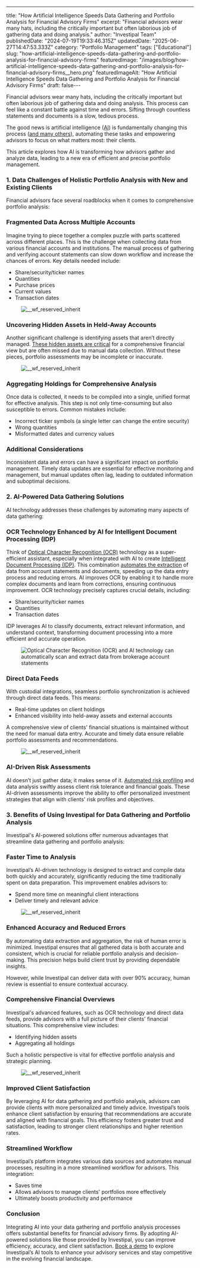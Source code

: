---
title: "How Artificial Intelligence Speeds Data Gathering and Portfolio Analysis for Financial Advisory Firms"
excerpt: "Financial advisors wear many hats, including the critically important but often laborious job of gathering data and doing analysis."
author: "Investipal Team"
publishedDate: "2024-07-19T19:33:46.315Z"
updatedDate: "2025-06-27T14:47:53.333Z"
category: "Portfolio Management"
tags: ["Educational"]
slug: "how-artificial-intelligence-speeds-data-gathering-and-portfolio-analysis-for-financial-advisory-firms"
featuredImage: "/images/blog/how-artificial-intelligence-speeds-data-gathering-and-portfolio-analysis-for-financial-advisory-firms__hero.png"
featuredImageAlt: "How Artificial Intelligence Speeds Data Gathering and Portfolio Analysis for Financial Advisory Firms"
draft: false---
<p id="">Financial advisors wear many hats, including the critically important but often laborious job of gathering data and doing analysis. This process can feel like a constant battle against time and errors. Sifting through countless statements and documents is a slow, tedious process.</p><p id="">The good news is artificial intelligence (<a href="/blog/tag/ai">AI</a>) is fundamentally changing this process (<a rel="noopener noreferrer" target="_blank" href="https://www.sphereinc.com/blogs/optimizing-wealth-management/" id="">and many others</a>), automating these tasks and empowering advisors to focus on what matters most: their clients.</p><p id="">This article explores how AI is transforming how advisors gather and analyze data, leading to a new era of efficient and precise portfolio management.</p><h3 id="">1. Data Challenges of Holistic Portfolio Analysis with New and Existing Clients</h3><p id="">Financial advisors face several roadblocks when it comes to comprehensive portfolio analysis:</p><h3 id="">Fragmented Data Across Multiple Accounts</h3><p id="">Imagine trying to piece together a complex puzzle with parts scattered across different places. This is the challenge when collecting data from various financial accounts and institutions. The manual process of gathering and verifying account statements can slow down workflow and increase the chances of errors. Key details needed include:</p><ul id=""><li id="">Share/security/ticker names</li><li id="">Quantities</li><li id="">Purchase prices</li><li id="">Current values</li><li id="">Transaction dates</li></ul><figure class="w-richtext-figure-type-image w-richtext-align-fullwidth" style="max-width:2240px" data-rt-type="image" data-rt-align="fullwidth" data-rt-max-width="2240px"><div><img src="/images/blog/how-artificial-intelligence-speeds-data-__66e2025816f03697097a205c_669abdf1884cb9fcf66ddfea_.png" loading="lazy" alt="__wf_reserved_inherit"></div></figure><h3 id="">Uncovering Hidden Assets in Held-Away Accounts</h3><p id="">Another significant challenge is identifying assets that aren’t directly managed. <a rel="noopener noreferrer" target="_blank" href="https://www.thinkadvisor.com/2023/03/08/why-advisors-shouldnt-ignore-clients-held-away-cash/" id="">These hidden assets are critical</a> for a comprehensive financial view but are often missed due to manual data collection. Without these pieces, portfolio assessments may be incomplete or inaccurate.</p><figure class="w-richtext-figure-type-image w-richtext-align-fullwidth" style="max-width:2240px" data-rt-type="image" data-rt-align="fullwidth" data-rt-max-width="2240px"><div><img src="/images/blog/how-artificial-intelligence-speeds-data-__66e2025816f03697097a2062_669abdfabe66fff23b127002_.png" loading="lazy" alt="__wf_reserved_inherit"></div></figure><h3 id="">Aggregating Holdings for Comprehensive Analysis</h3><p id="">Once data is collected, it needs to be compiled into a single, unified format for effective analysis. This step is not only time-consuming but also susceptible to errors. Common mistakes include:</p><ul id=""><li id="">Incorrect ticker symbols (a single letter can change the entire security)</li><li id="">Wrong quantities</li><li id="">Misformatted dates and currency values</li></ul><h3 id="">Additional Considerations</h3><p id="">Inconsistent data and errors can have a significant impact on portfolio management. Timely data updates are essential for effective monitoring and management, but manual updates often lag, leading to outdated information and suboptimal decisions.</p><h3 id="">2. AI-Powered Data Gathering Solutions</h3><p id="">AI technology addresses these challenges by automating many aspects of data gathering:</p><h3 id="">OCR Technology Enhanced by AI for Intelligent Document Processing (IDP)</h3><p id="">Think of <a rel="noopener noreferrer" target="_blank" href="https://aws.amazon.com/what-is/ocr/" id="">Optical Character Recognition (OCR)</a> technology as a super-efficient assistant, especially when integrated with AI to create <a rel="noopener noreferrer" target="_blank" href="https://www.abbyy.com/blog/ocr-vs-idp/" id="">Intelligent Document Processing (IDP)</a>. This combination <a href="/blog/using-ocr-technology-to-automate-account-statement-scanning-for-financial-advisors">automates the extraction</a> of data from account statements and documents, speeding up the data entry process and reducing errors. AI improves OCR by enabling it to handle more complex documents and learn from corrections, ensuring continuous improvement. OCR technology precisely captures crucial details, including:</p><ul id=""><li id="">Share/security/ticker names</li><li id="">Quantities</li><li id="">Transaction dates</li></ul><p id="">IDP leverages AI to classify documents, extract relevant information, and understand context, transforming document processing into a more efficient and accurate operation.</p><figure class="w-richtext-figure-type-image w-richtext-align-fullwidth" style="max-width:2240px" data-rt-type="image" data-rt-align="fullwidth" data-rt-max-width="2240px"><div><img src="/images/blog/how-artificial-intelligence-speeds-data-__66e2025916f03697097a2075_669abe1538a321346b26e574_.png" loading="lazy" alt="Optical Character Recognition (OCR) and AI technology can automatically scan and extract data from brokerage account statements"></div></figure><h3 id="">Direct Data Feeds</h3><p id="">With custodial integrations, seamless portfolio synchronization is achieved through direct data feeds. This means:</p><ul id=""><li id="">Real-time updates on client holdings</li><li id="">Enhanced visibility into held-away assets and external accounts</li></ul><p id="">A comprehensive view of clients' financial situations is maintained without the need for manual data entry. Accurate and timely data ensure reliable portfolio assessments and recommendations.</p><figure class="w-richtext-figure-type-image w-richtext-align-fullwidth" style="max-width:2240px" data-rt-type="image" data-rt-align="fullwidth" data-rt-max-width="2240px"><div><img src="/images/blog/how-artificial-intelligence-speeds-data-__66e2025816f03697097a2059_669abe4aeb9cec77dc66aa95_.png" loading="lazy" alt="__wf_reserved_inherit"></div></figure><h3 id="">AI-Driven Risk Assessments</h3><p id="">AI doesn’t just gather data; it makes sense of it. <a href="/blog/improving-risk-tolerance-questionnaires-for-better-financial-planning">Automated risk profiling</a> and data analysis swiftly assess client risk tolerance and financial goals. These AI-driven assessments improve the ability to offer personalized investment strategies that align with clients' risk profiles and objectives.</p><h3 id="">3. Benefits of Using Investipal for Data Gathering and Portfolio Analysis</h3><p id="">Investipal's AI-powered solutions offer numerous advantages that streamline data gathering and portfolio analysis:</p><h3 id="">Faster Time to Analysis</h3><p id="">Investipal’s AI-driven technology is designed to extract and compile data both quickly and accurately, significantly reducing the time traditionally spent on data preparation. This improvement enables advisors to:</p><ul id=""><li>Spend more time on meaningful client interactions</li><li>Deliver timely and relevant advice</li></ul><figure class="w-richtext-figure-type-image w-richtext-align-fullwidth" style="max-width:2240px" data-rt-type="image" data-rt-align="fullwidth" data-rt-max-width="2240px"><div><img src="/images/blog/how-artificial-intelligence-speeds-data-__66e2025916f03697097a2078_669abe55092074a730d7b00c_.png" loading="lazy" alt="__wf_reserved_inherit"></div></figure><h3 id="">Enhanced Accuracy and Reduced Errors</h3><p id="">By automating data extraction and aggregation, the risk of human error is minimized. Investipal ensures that all gathered data is both accurate and consistent, which is crucial for reliable portfolio analysis and decision-making. This precision helps build client trust by providing dependable insights.</p><p id="">However, while Investipal can deliver data with over 90% accuracy, human review is essential to ensure contextual accuracy.</p><h3 id="">Comprehensive Financial Overviews</h3><p id="">Investipal's advanced features, such as OCR technology and direct data feeds, provide advisors with a full picture of their clients' financial situations. This comprehensive view includes:</p><ul id=""><li id="">Identifying hidden assets</li><li id="">Aggregating all holdings</li></ul><p id="">Such a holistic perspective is vital for effective portfolio analysis and strategic planning.</p><figure class="w-richtext-figure-type-image w-richtext-align-fullwidth" style="max-width:2240px" data-rt-type="image" data-rt-align="fullwidth" data-rt-max-width="2240px"><div><img src="/images/blog/how-artificial-intelligence-speeds-data-__66e2025916f03697097a206b_669abe618cd796039c3d6735_.png" loading="lazy" alt="__wf_reserved_inherit"></div></figure><h3 id="">Improved Client Satisfaction</h3><p id="">By leveraging AI for data gathering and portfolio analysis, advisors can provide clients with more personalized and timely advice. Investipal’s tools enhance client satisfaction by ensuring that recommendations are accurate and aligned with financial goals. This efficiency fosters greater trust and satisfaction, leading to stronger client relationships and higher retention rates.</p><h3 id="">Streamlined Workflow</h3><p id="">Investipal’s platform integrates various data sources and automates manual processes, resulting in a more streamlined workflow for advisors. This integration:</p><ul id=""><li id="">Saves time</li><li id="">Allows advisors to manage clients' portfolios more effectively</li><li id="">Ultimately boosts productivity and performance</li></ul><h3 id="">Conclusion</h3><p id="">Integrating AI into your data gathering and portfolio analysis processes offers substantial benefits for financial advisory firms. By adopting AI-powered solutions like those provided by Investipal, you can improve efficiency, accuracy, and client satisfaction. <a href="/book-a-demo">Book a demo</a> to explore Investipal’s AI tools to enhance your advisory services and stay competitive in the evolving financial landscape.</p>